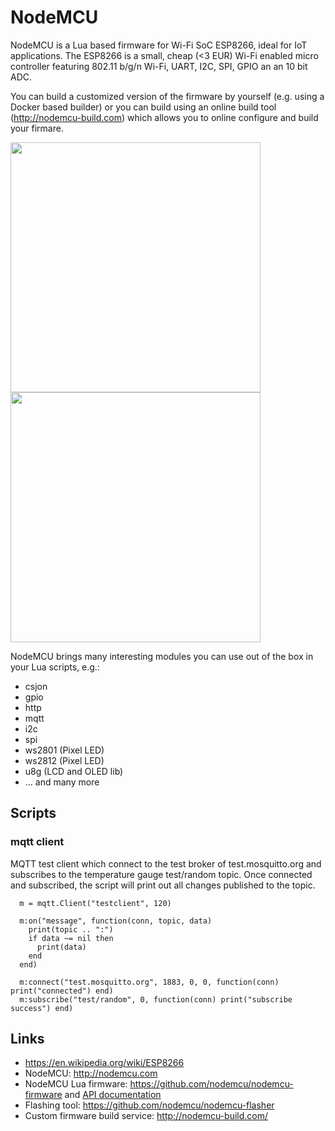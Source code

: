 # NodeMCU
NodeMCU is a Lua based firmware for Wi-Fi SoC ESP8266, ideal for IoT 
applications. The ESP8266 is a small, cheap (<3 EUR) Wi-Fi enabled micro 
controller featuring 802.11 b/g/n Wi-Fi, UART, I2C, SPI, GPIO an an 10 bit ADC. 

You can build a customized version of the firmware by yourself (e.g. using 
a Docker based builder) or you can build using an online build tool 
(http://nodemcu-build.com) which allows you to online configure and build
your firmare.

<img src="https://github.com/jandelgado/NodeMCU/blob/master/images/nodemcu_top.jpg" width="400"> <img src="https://github.com/jandelgado/NodeMCU/blob/master/images/nodemcu_bottom.jpg" width="400">

NodeMCU brings many interesting modules you can use out of the box in your
Lua scripts, e.g.:
  * csjon
  * gpio
  * http
  * mqtt
  * i2c
  * spi
  * ws2801 (Pixel LED)
  * ws2812 (Pixel LED)
  * u8g (LCD and OLED lib)
  * ... and many more

## Scripts 
### mqtt client
MQTT test client which connect to the test broker of test.mosquitto.org and 
subscribes to the temperature gauge test/random topic. Once connected 
and subscribed, the script will print out all changes published to the topic.

```
  m = mqtt.Client("testclient", 120)
  
  m:on("message", function(conn, topic, data)
    print(topic .. ":")
    if data ~= nil then
      print(data)
    end
  end)

  m:connect("test.mosquitto.org", 1883, 0, 0, function(conn) print("connected") end)
  m:subscribe("test/random", 0, function(conn) print("subscribe success") end)
```

## Links
  * https://en.wikipedia.org/wiki/ESP8266 
  * NodeMCU: http://nodemcu.com
  * NodeMCU Lua firmware: https://github.com/nodemcu/nodemcu-firmware and [API 
    documentation](http://nodemcu.readthedocs.org/en/dev/) 
  * Flashing tool: https://github.com/nodemcu/nodemcu-flasher
  * Custom firmware build service: http://nodemcu-build.com/


